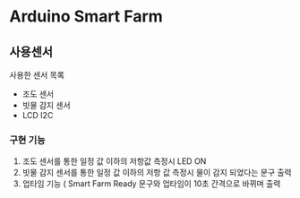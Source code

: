 # Arduino Smart Farm

## 사용센서

사용한 센서 목록

- 조도 센서
- 빗물 감지 센서
- LCD I2C

### 구현 기능

1. 조도 센서를 통한 일정 값 이하의 저항값 측정시 LED ON
2. 빗물 감지 센서를 통한 일정 값 이하의 저항 값 측정시 물이 감지 되었다는 문구 출력
3. 업타임 기능 ( Smart Farm Ready 문구와 업타임이 10초 간격으로 바뀌며 출력
